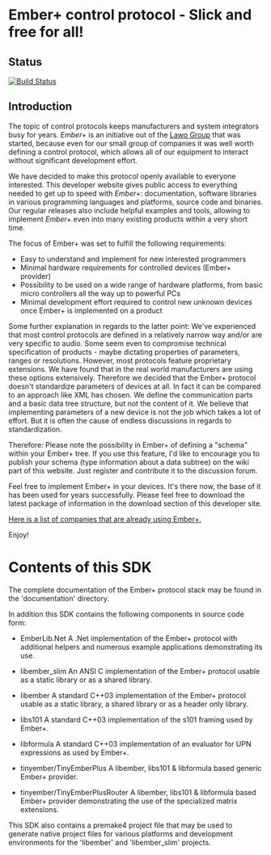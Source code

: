 
# Ember+ control protocol - Slick and free for all! #

## Status
[![Build Status](https://travis-ci.org/Lawo/ember-plus.svg?branch=master)](https://travis-ci.org/Lawo/ember-plus)

## Introduction

The topic of control protocols keeps manufacturers and system integrators busy for years. _Ember+_ is an initiative out of the [Lawo Group](http://www.lawo.com/) that was started, because even for our small group of companies it was well worth defining a control protocol, which allows all of our equipment to interact without significant development effort.

We have decided to make this protocol openly available to everyone interested. This developer website gives public access to everything needed to get up to speed with _Ember+_: documentation, software libraries in various programming languages and platforms, source code and binaries. Our regular releases also include helpful examples and tools, allowing to implement _Ember+_ even into many existing products within a very short time.

The focus of Ember+ was set to fulfill the following requirements:
  * Easy to understand and implement for new interested programmers
  * Minimal hardware requirements for controlled devices (Ember+ provider)
  * Possibility to be used on a wide range of hardware platforms, from basic micro controllers all the way up to powerful PCs
  * Minimal development effort required to control new unknown devices once Ember+ is implemented on a product

Some further explanation in regards to the latter point: We've experienced that most control protocols are defined in a relatively narrow way and/or are very specific to audio. Some seem even to compromise technical specification of products - maybe dictating properties of parameters, ranges or resolutions. However, most protocols feature proprietary extensions. We have found that in the real world manufacturers are using these options extensively. Therefore we decided that the Ember+ protocol doesn't standardize parameters of devices at all. In fact it can be compared to an approach like XML has chosen. We define the communication parts and a basic data tree structure, but not the content of it. We believe that implementing parameters of a new device is not the job which takes a lot of effort. But it is often the cause of endless discussions in regards to standardization.

Therefore: Please note the possibility in Ember+ of defining a "schema" within your Ember+ tree. If you use this feature, I'd like to encourage you to publish your schema (type information about a data subtree) on the wiki part of this website. Just register and contribute it to the discussion forum.

Feel free to implement Ember+ in your devices. It's there now, the base of it has been used for years successfully. Please feel free to download the latest package of information in the download section of this developer site.

[Here is a list of companies that are already using Ember+.](../../wiki/Companies)

Enjoy!

# Contents of this SDK

The complete documentation of the Ember+ protocol stack may be found in the 'documentation' directory.

In addition this SDK contains the following components in source code form:

  * EmberLib.Net
    A .Net implementation of the Ember+ protocol with additional helpers and
    numerous example applications demonstrating its use.

  * libember_slim
    An ANSI C implementation of the Ember+ protocol usable as a static
    library or as a shared library.

  * libember
    A standard C++03 implementation of the Ember+ protocol usable as a static
    library, a shared library or as a header only library.

  * libs101
    A standard C++03 implementation of the s101 framing used by Ember+.

  * libformula
    A standard C++03 implementation of an evaluator for UPN expressions as
    used by Ember+.

  * tinyember/TinyEmberPlus
    A libember, libs101 & libformula based generic Ember+ provider.

  * tinyember/TinyEmberPlusRouter
    A libember, libs101 & libformula based Ember+ provider demonstrating the
    use of the specialized matrix extensions.

This SDK also contains a premake4 project file that may be used to generate native project files for various platforms and development environments for the 'libember' and 'libember_slim' projects.
